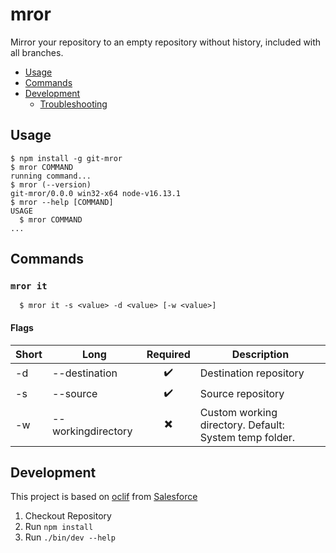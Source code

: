 mror
====

Mirror your repository to an empty repository without history, included with all branches.

<!-- toc -->
* [Usage](#usage)
* [Commands](#commands)
* [Development](#development)
  * [Troubleshooting](./TROUBLESHOOTING.md)
<!-- tocstop -->
## Usage
<!-- usage -->
```sh-session
$ npm install -g git-mror
$ mror COMMAND
running command...
$ mror (--version)
git-mror/0.0.0 win32-x64 node-v16.13.1
$ mror --help [COMMAND]
USAGE
  $ mror COMMAND
...
```
<!-- usagestop -->

## Commands
<!-- commands -->
### `mror it`
```sh-session
  $ mror it -s <value> -d <value> [-w <value>]
```
#### Flags
| Short | Long | Required | Description |
|---|---|:-:|---|
| -d | --destination | ✔️ | Destination repository |
| -s | --source | ✔️ | Source repository |
| -w | --workingdirectory | ✖️ | Custom working directory. Default: System temp folder. |
<!-- commandstop -->

## Development

This project is based on [oclif](https://oclif.io/) from [Salesforce](https://developer.salesforce.com/home)

<!-- development -->
1. Checkout Repository
2. Run `npm install`
3. Run `./bin/dev --help`
<!-- developmentstop -->